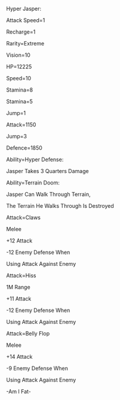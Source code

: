 Hyper Jasper:

Attack Speed=1

Recharge=1

Rarity=Extreme

Vision=10

HP=12225

Speed=10

Stamina=8

Stamina=5

Jump=1

Attack=1150

Jump=3

Defence=1850

Ability=Hyper Defense:

Jasper Takes 3 Quarters Damage

Ability=Terrain Doom:

Jasper Can Walk Through Terrain,

The Terrain He Walks Through Is Destroyed

Attack=Claws

Melee

+12 Attack

-12 Enemy Defense When 

Using Attack Against Enemy

Attack=Hiss

1M Range

+11 Attack

-12 Enemy Defense When

Using Attack Against Enemy

Attack=Belly Flop

Melee

+14 Attack

-9 Enemy Defense When 

Using Attack Against Enemy

-Am I Fat-
